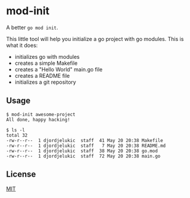 # mod-init

A better `go mod init`.

This little tool will help you initialize a go project with go modules. This is what it does:

* initializes go with modules
* creates a simple Makefile
* creates a "Hello World" main.go file
* creates a README file
* initializes a git repository

## Usage

```
$ mod-init awesome-project
All done, happy hacking!

$ ls -l
total 32
-rw-r--r--  1 djordjelukic  staff  41 May 20 20:38 Makefile
-rw-r--r--  1 djordjelukic  staff   7 May 20 20:38 README.md
-rw-r--r--  1 djordjelukic  staff  38 May 20 20:38 go.mod
-rw-r--r--  1 djordjelukic  staff  72 May 20 20:38 main.go
```

## License

[MIT](https://rumpl.mit-license.org)
